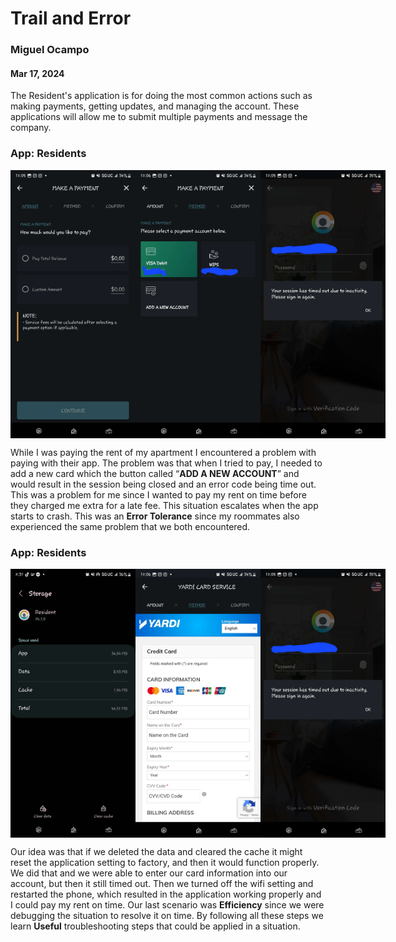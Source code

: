 # Trail and Error
### Miguel Ocampo
#### Mar 17, 2024

The Resident's application is for doing the most common actions such as making payments, getting updates, and managing the account. These applications will allow me to submit multiple payments and message the company.
### App: Residents 

<div style="display: flex;">
    <img src="https://github.com/ChicoState/ux-personal-portfolio-Miguel9088/blob/master/j01/photo/2.jpg" alt="Image 1" width="200">
    <img src="https://github.com/ChicoState/ux-personal-portfolio-Miguel9088/blob/master/j01/photo/3.jpg" alt="Image 2" width="200">
    <img src="https://github.com/ChicoState/ux-personal-portfolio-Miguel9088/blob/master/j01/photo/1.jpg" alt="Image 3" width="200">
</div>


While I was paying the rent of my apartment I encountered a problem with paying with their app. The problem was that when I tried to pay, I needed to add a new card which the button called “**ADD A NEW ACCOUNT**” and would result in the session being closed and an error code being time out. This was a problem for me since I wanted to pay my rent on time before they charged me extra for a late fee. This situation escalates when the app starts to crash. This was an **Error Tolerance** since my roommates also experienced the same problem that we both encountered. 

### App: Residents 
<div style="display: flex;">
    <img src="https://github.com/ChicoState/ux-personal-portfolio-Miguel9088/blob/master/j01/photo/5.jpg" alt="Image 1" width="200">
    <img src="https://github.com/ChicoState/ux-personal-portfolio-Miguel9088/blob/master/j01/photo/4.jpg" alt="Image 2" width="200">
    <img src="https://github.com/ChicoState/ux-personal-portfolio-Miguel9088/blob/master/j01/photo/1.jpg" alt="Image 3" width="200">
</div>

Our idea was that if we deleted the data and cleared the cache it might reset the application setting to factory, and then it would function properly. We did that and we were able to enter our card information into our account, but then it still timed out. Then we turned off the wifi setting and restarted the phone, which resulted in the application working properly and I could pay my rent on time. Our last scenario was **Efficiency** since we were debugging the situation to resolve it on time. By following all these steps we learn **Useful** troubleshooting steps that could be applied in a situation.
